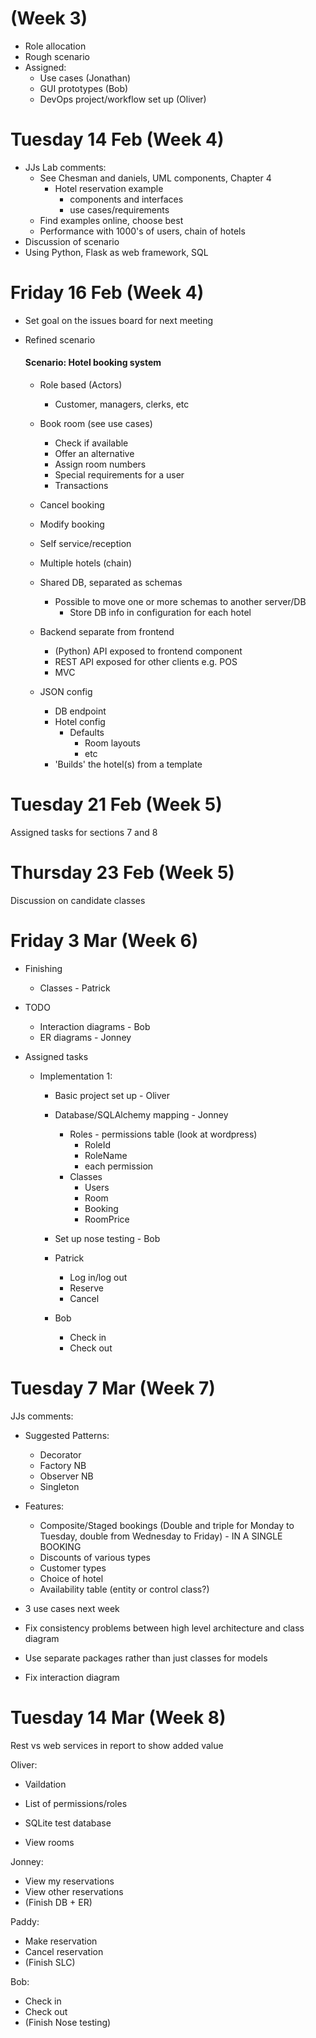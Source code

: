 # (Week 3)
- Role allocation
- Rough scenario
- Assigned:
  - Use cases (Jonathan)
  - GUI prototypes (Bob)
  - DevOps project/workflow set up (Oliver)

# Tuesday 14 Feb (Week 4)
- JJs Lab comments:
  - See Chesman and daniels, UML components, Chapter 4
    - Hotel reservation example
      - components and interfaces
      - use cases/requirements
  - Find examples online, choose best
  - Performance with 1000's of users, chain of hotels
- Discussion of scenario
- Using Python, Flask as web framework, SQL

# Friday 16 Feb (Week 4)
- Set goal on the issues board for next meeting
- Refined scenario
  #### Scenario: Hotel booking system

    - Role based (Actors)
      - Customer, managers, clerks, etc
    - Book room (see use cases)
      - Check if available
      - Offer an alternative
      - Assign room numbers
      - Special requirements for a user
      - Transactions
    - Cancel booking
    - Modify booking
    - Self service/reception

    - Multiple hotels (chain)
    - Shared DB, separated as schemas
      - Possible to move one or more schemas to another server/DB
        - Store DB info in configuration for each hotel
    - Backend separate from frontend
      - (Python) API exposed to frontend component
      - REST API exposed for other clients e.g. POS
      - MVC
    - JSON config
      - DB endpoint
      - Hotel config
        - Defaults
          - Room layouts
          - etc
      - 'Builds' the hotel(s) from a template

# Tuesday 21 Feb (Week 5)
Assigned tasks for sections 7 and 8


# Thursday 23 Feb (Week 5)
Discussion on candidate classes


# Friday 3 Mar (Week 6)
- Finishing
  - Classes - Patrick


- TODO
  - Interaction diagrams - Bob
  - ER diagrams - Jonney


- Assigned tasks
  - Implementation 1:
    - Basic project set up - Oliver
    - Database/SQLAlchemy mapping - Jonney
      - Roles - permissions table (look at wordpress)
        - RoleId
        - RoleName
        - each permission
      - Classes
        - Users
        - Room
        - Booking
        - RoomPrice

    - Set up nose testing - Bob

    - Patrick
      - Log in/log out
      - Reserve
      - Cancel

    - Bob
      - Check in
      - Check out

# Tuesday 7 Mar (Week 7)
JJs comments:

  - Suggested Patterns:
    - Decorator
    - Factory NB
    - Observer NB
    - Singleton


  - Features:
    - Composite/Staged bookings (Double and triple for Monday to Tuesday, double from Wednesday to Friday) - IN A SINGLE BOOKING
    - Discounts of various types
    - Customer types
    - Choice of hotel
    - Availability table (entity or control class?)


  - 3 use cases next week

  - Fix consistency problems between high level architecture and class diagram

  - Use separate packages rather than just classes for models

  - Fix interaction diagram



# Tuesday 14 Mar (Week 8)
Rest vs web services in report to show added value

Oliver:
- Vaildation
- List of permissions/roles
- SQLite test database

- View rooms

Jonney:
- View my reservations
- View other reservations
- (Finish DB + ER)

Paddy:
- Make reservation
- Cancel reservation
- (Finish SLC)

Bob:
- Check in
- Check out
- (Finish Nose testing)

